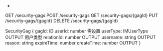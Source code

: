 - 


GET /security-gags
POST /security-gags
GET /security-gags/{gagId}
PUT /security-gags/{gagId}
DELETE /security-gags/{gagId}


SecurityGag {
    gagId: ID
    userId: number 需设置
    userType: IMUserType  OUTPUT  用户类型
    relationId: number  OUTPUT
    username: string  OUTPUT
    reason: string 
    expireTime: number
    createTime: number OUTPUT
}
